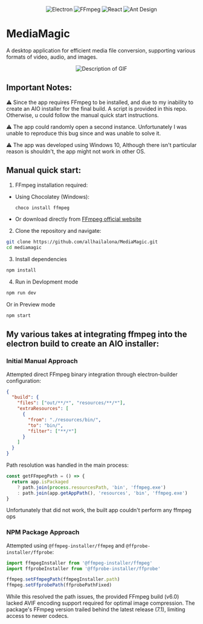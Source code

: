 <div align="center">
  
![Electron](https://img.shields.io/badge/Electron-47848F?style=for-the-badge&logo=electron&logoColor=white)
![FFmpeg](https://img.shields.io/badge/FFmpeg-007808?style=for-the-badge&logo=ffmpeg&logoColor=white)
![React](https://img.shields.io/badge/React-61DAFB?style=for-the-badge&logo=react&logoColor=black)
![Ant Design](https://img.shields.io/badge/Ant%20Design-0170FE?style=for-the-badge&logo=ant-design&logoColor=white)

</div>

# MediaMagic

A desktop application for efficient media file conversion, supporting various formats of video, audio, and images.

<div align="center">
  <img src="./assets/new_output.gif" alt="Description of GIF" />
</div>

## Important Notes:

⚠️ Since the app requires FFmpeg to be installed, and due to my inability to create an AIO installer for the final build. A script is provided in this repo. Otherwise, u could follow the manual quick start instructions.

⚠️ The app could randomly open a second instance. Unfortunately I was unable to reproduce this bug since and was unable to solve it.

⚠️ The app was developed using Windows 10, Although there isn't particular reason is shouldn't, the app might not work in other OS.

## Manual quick start:

1. FFmpeg installation required:

- Using Chocolatey (Windows):
  ```bash
  choco install ffmpeg
  ```
- Or download directly from [FFmpeg official website](https://ffmpeg.org/download.html)

2. Clone the repository and navigate:

```bash
git clone https://github.com/allhailalona/MediaMagic.git
cd mediamagic
```

3. Install dependencies

```bash
npm install
```

4. Run in Devlopment mode

```bash
npm run dev
```

Or in Preview mode

```bash
npm start
```

## My various takes at integrating ffmpeg into the electron build to create an AIO installer:

### Initial Manual Approach

Attempted direct FFmpeg binary integration through electron-builder configuration:

```json
{
  "build": {
    "files": ["out/**/*", "resources/**/*"],
    "extraResources": [
      {
        "from": "./resources/bin/",
        "to": "bin/",
        "filter": ["**/*"]
      }
    ]
  }
}
```

Path resolution was handled in the main process:

```typescript
const getFFmpegPath = () => {
  return app.isPackaged
    ? path.join(process.resourcesPath, 'bin', 'ffmpeg.exe')
    : path.join(app.getAppPath(), 'resources', 'bin', 'ffmpeg.exe')
}
```

Unfortunately that did not work, the built app couldn't perform any ffmpeg ops

### NPM Package Approach

Attempted using `@ffmpeg-installer/ffmpeg` and `@ffprobe-installer/ffprobe`:

```typescript
import ffmpegInstaller from '@ffmpeg-installer/ffmpeg'
import ffprobeInstaller from '@ffprobe-installer/ffprobe'

ffmpeg.setFfmpegPath(ffmpegInstaller.path)
ffmpeg.setFfprobePath(ffprobePathFixed)
```

While this resolved the path issues, the provided FFmpeg build (v6.0) lacked AVIF encoding support required for optimal image compression. The package's FFmpeg version trailed behind the latest release (7.1), limiting access to newer codecs.
